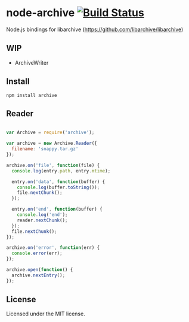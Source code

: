 # node-archive [![Build Status](https://secure.travis-ci.org/Skomski/node-archive.png?branch=master)](http://travis-ci.org/Skomski/node-archive)

Node.js bindings for libarchive (https://github.com/libarchive/libarchive)

## WIP

* ArchiveWriter

## Install

```
npm install archive
```

## Reader

```javascript

var Archive = require('archive');

var archive = new Archive.Reader({
  filename: 'snappy.tar.gz'
});

archive.on('file', function(file) {
  console.log(entry.path, entry.mtime);

  entry.on('data', function(buffer) {
    console.log(buffer.toString());
    file.nextChunk();
  });

  entry.on('end', function(buffer) {
    console.log('end');
    reader.nextChunk();
  });
  file.nextChunk();
});

archive.on('error', function(err) {
  console.error(err);
});

archive.open(function() {
  archive.nextEntry();
});
```

## License

Licensed under the MIT license.
